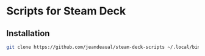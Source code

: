# Scripts for Steam Deck

## Installation

```sh
git clone https://github.com/jeandeaual/steam-deck-scripts ~/.local/bin
```
